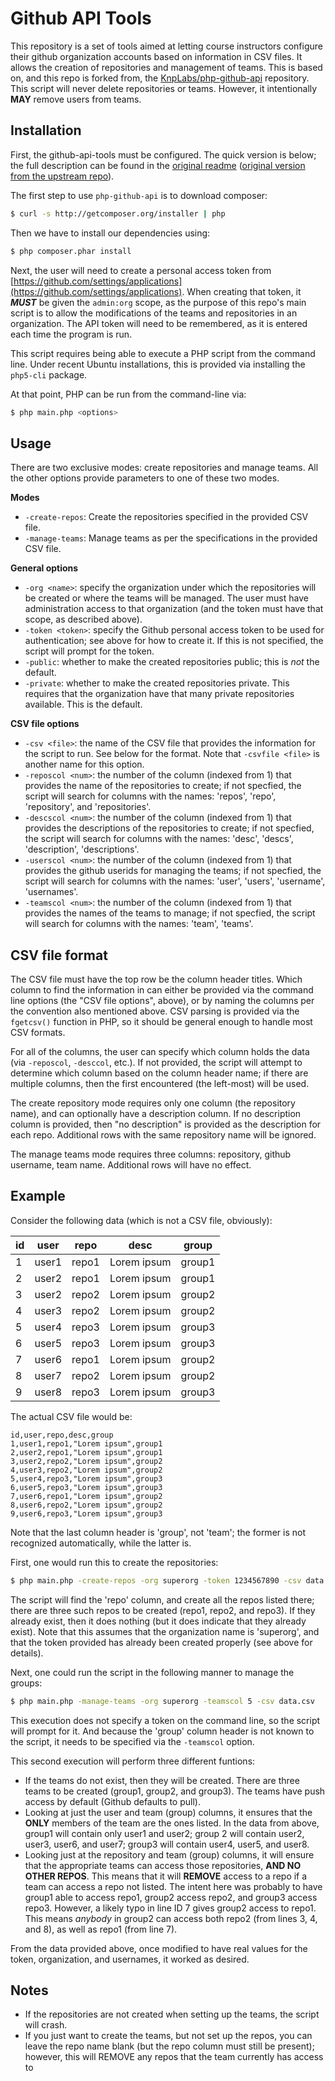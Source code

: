 Github API Tools
================

This repository is a set of tools aimed at letting course instructors configure their github organization accounts based on information in CSV files.  It allows the creation of repositories and management of teams.  This is based on, and this repo is forked from, the [KnpLabs/php-github-api](https://github.com/KnpLabs/php-github-api) repository.  This script will never delete repositories or teams.  However, it intentionally **MAY** remove users from teams.


Installation
------------

First, the github-api-tools must be configured.  The quick version is below; the full description can be found in the [original readme](readme-original.md) ([original version from the upstream repo](https://github.com/KnpLabs/php-github-api/blob/master/README.markdown)).

The first step to use `php-github-api` is to download composer:

```bash
$ curl -s http://getcomposer.org/installer | php
```

Then we have to install our dependencies using:
```bash
$ php composer.phar install
```

Next, the user will need to create a personal access token from [https://github.com/settings/applications](https://github.com/settings/applications).  When creating that token, it ***MUST*** be given the `admin:org` scope, as the purpose of this repo's main script is to allow the modifications of the teams and repositories in an organization.  The API token will need to be remembered, as it is entered each time the program is run.

This script requires being able to execute a PHP script from the command line.  Under recent Ubuntu installations, this is provided via installing the `php5-cli` package.

At that point, PHP can be run from the command-line via:

```bash
$ php main.php <options>
```

Usage
-----

There are two exclusive modes: create repositories and manage teams.  All the other options provide parameters to one of these two modes.

**Modes**

* `-create-repos`: Create the repositories specified in the provided CSV file.
* `-manage-teams`: Manage teams as per the specifications in the provided CSV file.

**General options**

* `-org <name>`: specify the organization under which the repositories will be created or where the teams will be managed.  The user must have administration access to that organization (and the token must have that scope, as described above).
* `-token <token>`: specify the Github personal access token to be used for authentication; see above for how to create it.  If this is not specified, the script will prompt for the token.
* `-public`: whether to make the created repositories public; this is *not* the default.
* `-private`: whether to make the created repositories private.  This requires that the organization have that many private repositories available.  This is the default.

**CSV file options**

* `-csv <file>`: the name of the CSV file that provides the information for the script to run.  See below for the format.  Note that `-csvfile <file>` is another name for this option.
* `-reposcol <num>`: the number of the column (indexed from 1) that provides the name of the repositories to create; if not specfied, the script will search for columns with the names: 'repos', 'repo', 'repository', and 'repositories'.
* `-descscol <num>`: the number of the column (indexed from 1) that provides the descriptions of the repositories to create; if not specfied, the script will search for columns with the names: 'desc', 'descs', 'description', 'descriptions'.
* `-userscol <num>`: the number of the column (indexed from 1) that provides the github userids for managing the teams; if not specfied, the script will search for columns with the names: 'user', 'users', 'username', 'usernames'.
* `-teamscol <num>`: the number of the column (indexed from 1) that provides the names of the teams to manage; if not specfied, the script will search for columns with the names: 'team', 'teams'.

CSV file format
---------------

The CSV file must have the top row be the column header titles.  Which column to find the information in can either be provided via the command line options (the "CSV file options", above), or by naming the columns per the convention also mentioned above.  CSV parsing is provided via the `fgetcsv()` function in PHP, so it should be general enough to handle most CSV formats.

For all of the columns, the user can specify which column holds the data (via `-reposcol`, `-desccol`, etc.).  If not provided, the script will attempt to determine which column based on the column header name; if there are multiple columns, then the first encountered (the left-most) will be used.

The create repository mode requires only one column (the repository name), and can optionally have a description column.  If no description column is provided, then "no description" is provided as the description for each repo.  Additional rows with the same repository name will be ignored.

The manage teams mode requires three columns: repository, github username, team name.  Additional rows will have no effect.


Example
-------

Consider the following data (which is not a CSV file, obviously):


id | user  | repo  | desc        | group
---|-------|-------|-------------|-------
1  | user1 | repo1 | Lorem ipsum | group1
2  | user2 | repo1 | Lorem ipsum | group1
3  | user2 | repo2 | Lorem ipsum | group2
4  | user3 | repo2 | Lorem ipsum | group2
5  | user4 | repo3 | Lorem ipsum | group3
6  | user5 | repo3 | Lorem ipsum | group3
7  | user6 | repo1 | Lorem ipsum | group2
8  | user7 | repo2 | Lorem ipsum | group2
9  | user8 | repo3 | Lorem ipsum | group3

The actual CSV file would be:

```
id,user,repo,desc,group
1,user1,repo1,"Lorem ipsum",group1
2,user2,repo1,"Lorem ipsum",group1
3,user2,repo2,"Lorem ipsum",group2
4,user3,repo2,"Lorem ipsum",group2
5,user4,repo3,"Lorem ipsum",group3
6,user5,repo3,"Lorem ipsum",group3
7,user6,repo1,"Lorem ipsum",group2
8,user6,repo2,"Lorem ipsum",group2
9,user6,repo3,"Lorem ipsum",group3
```

Note that the last column header is 'group', not 'team'; the former is not recognized automatically, while the latter is.

First, one would run this to create the repositories:

```bash
$ php main.php -create-repos -org superorg -token 1234567890 -csv data.csv
```

The script will find the 'repo' column, and create all the repos listed there; there are three such repos to be created (repo1, repo2, and repo3).  If they already exist, then it does nothing (but it does indicate that they already exist).  Note that this assumes that the organization name is 'superorg', and that the token provided has already been created properly (see above for details).

Next, one could run the script in the following manner to manage the groups:

```bash
$ php main.php -manage-teams -org superorg -teamscol 5 -csv data.csv
```

This execution does not specify a token on the command line, so the script will prompt for it.  And because the 'group' column header is not known to the script, it needs to be specified via the `-teamscol` option.

This second execution will perform three different funtions:

* If the teams do not exist, then they will be created.  There are three teams to be created (group1, group2, and group3).  The teams have push access by default (Github defaults to pull).
* Looking at just the user and team (group) columns, it ensures that the **ONLY** members of the team are the ones listed.  In the data from above, group1 will contain only user1 and user2; group 2 will contain user2, user3, user6, and user7; group3 will contain user4, user5, and user8.
* Looking just at the repository and team (group) columns, it will ensure that the appropriate teams can access those repositories, **AND NO OTHER REPOS**.  This means that it will **REMOVE** access to a repo if a team can access a repo not listed.  The intent here was probably to have group1 able to access repo1, group2 access repo2, and group3 access repo3.  However, a likely typo in line ID 7 gives group2 access to repo1.  This means *anybody* in group2 can access both repo2 (from lines 3, 4, and 8), as well as repo1 (from line 7).

From the data provided above, once modified to have real values for the token, organization, and usernames, it worked as desired.

Notes
-----

* If the repositories are not created when setting up the teams, the script will crash.
* If you just want to create the teams, but not set up the repos, you can leave the repo name blank (but the repo column must still be present); however, this will REMOVE any repos that the team currently has access to

